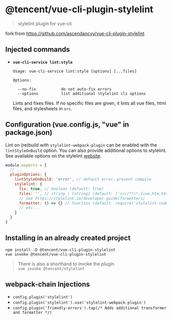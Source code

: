 # @tencent/vue-cli-plugin-stylelint

> stylelint plugin for vue-cli

fork from <https://github.com/ascendancyy/vue-cli-plugin-stylelint>

## Injected commands

- **`vue-cli-service lint:style`**

  ```
  Usage: vue-cli-service lint:style [options] [...files]

  Options:

    --no-fix           do not auto-fix errors
    --options          list additional stylelint cli options
  ```

  Lints and fixes files. If no specific files are given, it lints all vue files, html files, and stylesheets in `src`.

## Configuration (vue.config.js, "vue" in package.json)

Lint on (re)build with `stylelint-webpack-plugin` can be enabled with the `lintStyleOnBuild` option. You can also provide additional options to stylelint. See available options on the stylelint [website](https://stylelint.io/user-guide/node-api/#options).

``` js
module.exports = {
  // ...
  pluginOptions: {
    lintStyleOnBuild: 'error', // default error，prevent compile  
    stylelint: {
      fix: true, // boolean (default: true)
      files: '', // string | [string] (default: ['src/**/*.{vue,htm,html,css,sss,less,scss}'])
      // See https://stylelint.io/developer-guide/formatters/
      formatter: () => {} // function (default: require('stylelint-codeframe-formatter'))
      // etc...
    }
  }
}
```

## Installing in an already created project

```
npm install -D @tencent/vue-cli-plugin-stylelint
vue invoke @tencent/vue-cli-plugin-stylelint
```

> There is also a shorthand to invoke the plugin  
> `vue invoke @tencent/stylelint`

## webpack-chain Injections

- `config.plugin('stylelint')`
- `config.plugin('stylelint').use('stylelint-webpack-plugin')`
- `config.plugin('friendly-errors').tap(/* Adds additional transformer and formatter */)`
